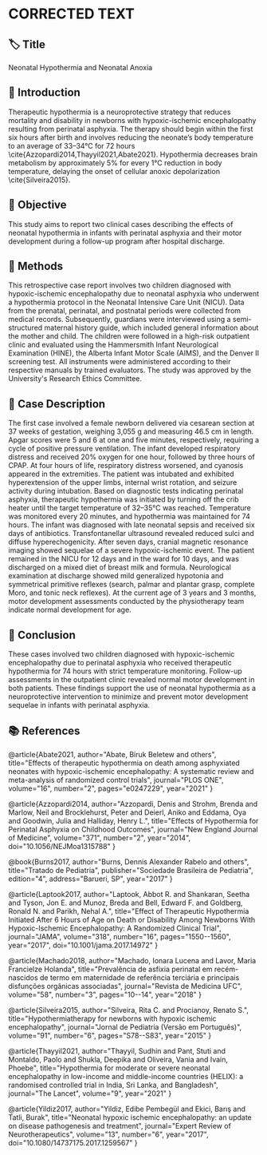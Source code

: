 # CORRECTED TEXT

## 🏷️ Title
Neonatal Hypothermia and Neonatal Anoxia

## 📄 Introduction
Therapeutic hypothermia is a neuroprotective strategy that reduces mortality and disability in newborns with hypoxic-ischemic encephalopathy resulting from perinatal asphyxia. The therapy should begin within the first six hours after birth and involves reducing the neonate’s body temperature to an average of 33–34°C for 72 hours \cite{Azzopardi2014,Thayyil2021,Abate2021}. Hypothermia decreases brain metabolism by approximately 5% for every 1°C reduction in body temperature, delaying the onset of cellular anoxic depolarization \cite{Silveira2015}.

## 📄 Objective
This study aims to report two clinical cases describing the effects of neonatal hypothermia in infants with perinatal asphyxia and their motor development during a follow-up program after hospital discharge.

## 📄 Methods
This retrospective case report involves two children diagnosed with hypoxic-ischemic encephalopathy due to neonatal asphyxia who underwent a hypothermia protocol in the Neonatal Intensive Care Unit (NICU). Data from the prenatal, perinatal, and postnatal periods were collected from medical records. Subsequently, guardians were interviewed using a semi-structured maternal history guide, which included general information about the mother and child. The children were followed in a high-risk outpatient clinic and evaluated using the Hammersmith Infant Neurological Examination (HINE), the Alberta Infant Motor Scale (AIMS), and the Denver II screening test. All instruments were administered according to their respective manuals by trained evaluators. The study was approved by the University's Research Ethics Committee.

## 📄 Case Description
The first case involved a female newborn delivered via cesarean section at 37 weeks of gestation, weighing 3,055 g and measuring 46.5 cm in length. Apgar scores were 5 and 6 at one and five minutes, respectively, requiring a cycle of positive pressure ventilation. The infant developed respiratory distress and received 20% oxygen for one hour, followed by three hours of CPAP. At four hours of life, respiratory distress worsened, and cyanosis appeared in the extremities. The patient was intubated and exhibited hyperextension of the upper limbs, internal wrist rotation, and seizure activity during intubation. Based on diagnostic tests indicating perinatal asphyxia, therapeutic hypothermia was initiated by turning off the crib heater until the target temperature of 32–35°C was reached. Temperature was monitored every 20 minutes, and hypothermia was maintained for 74 hours. The infant was diagnosed with late neonatal sepsis and received six days of antibiotics. Transfontanellar ultrasound revealed reduced sulci and diffuse hyperechogenicity. After seven days, cranial magnetic resonance imaging showed sequelae of a severe hypoxic-ischemic event. The patient remained in the NICU for 12 days and in the ward for 10 days, and was discharged on a mixed diet of breast milk and formula. Neurological examination at discharge showed mild generalized hypotonia and symmetrical primitive reflexes (search, palmar and plantar grasp, complete Moro, and tonic neck reflexes). At the current age of 3 years and 3 months, motor development assessments conducted by the physiotherapy team indicate normal development for age.

## 📄 Conclusion
These cases involved two children diagnosed with hypoxic-ischemic encephalopathy due to perinatal asphyxia who received therapeutic hypothermia for 74 hours with strict temperature monitoring. Follow-up assessments in the outpatient clinic revealed normal motor development in both patients. These findings support the use of neonatal hypothermia as a neuroprotective intervention to minimize and prevent motor development sequelae in infants with perinatal asphyxia.

## 📚 References
@article{Abate2021,
  author="Abate, Biruk Beletew and others",
  title="Effects of therapeutic hypothermia on death among asphyxiated neonates with hypoxic-ischemic encephalopathy: A systematic review and meta-analysis of randomized control trials",
  journal="PLOS ONE",
  volume="16",
  number="2",
  pages="e0247229",
  year="2021"
}

@article{Azzopardi2014,
  author="Azzopardi, Denis and Strohm, Brenda and Marlow, Neil and Brocklehurst, Peter and Deierl, Aniko and Eddama, Oya and Goodwin, Julia and Halliday, Henry L.",
  title="Effects of Hypothermia for Perinatal Asphyxia on Childhood Outcomes",
  journal="New England Journal of Medicine",
  volume="371",
  number="2",
  year="2014",
  doi="10.1056/NEJMoa1315788"
}

@book{Burns2017,
  author="Burns, Dennis Alexander Rabelo and others",
  title="Tratado de Pediatria",
  publisher="Sociedade Brasileira de Pediatria",
  edition="4",
  address="Barueri, SP",
  year="2017"
}

@article{Laptook2017,
  author="Laptook, Abbot R. and Shankaran, Seetha and Tyson, Jon E. and Munoz, Breda and Bell, Edward F. and Goldberg, Ronald N. and Parikh, Nehal A.",
  title="Effect of Therapeutic Hypothermia Initiated After 6 Hours of Age on Death or Disability Among Newborns With Hypoxic-Ischemic Encephalopathy: A Randomized Clinical Trial",
  journal="JAMA",
  volume="318",
  number="16",
  pages="1550--1560",
  year="2017",
  doi="10.1001/jama.2017.14972"
}

@article{Machado2018,
  author="Machado, Ionara Lucena and Lavor, Maria Francielze Holanda",
  title="Prevalência de asfixia perinatal em recém-nascidos de termo em maternidade de referência terciária e principais disfunções orgânicas associadas",
  journal="Revista de Medicina UFC",
  volume="58",
  number="3",
  pages="10--14",
  year="2018"
}

@article{Silveira2015,
  author="Silveira, Rita C. and Procianoy, Renato S.",
  title="Hypothermiatherapy for newborns with hypoxic ischemic encephalopathy",
  journal="Jornal de Pediatria (Versão em Português)",
  volume="91",
  number="6",
  pages="S78--S83",
  year="2015"
}

@article{Thayyil2021,
  author="Thayyil, Sudhin and Pant, Stuti and Montaldo, Paolo and Shukla, Deepika and Oliveira, Vania and Ivain, Phoebe",
  title="Hypothermia for moderate or severe neonatal encephalopathy in low-income and middle-income countries (HELIX): a randomised controlled trial in India, Sri Lanka, and Bangladesh",
  journal="The Lancet",
  volume="9",
  year="2021"
}

@article{Yildiz2017,
  author="Yildiz, Edibe Pembegül and Ekici, Barış and Tatli, Burak",
  title="Neonatal hypoxic ischemic encephalopathy: an update on disease pathogenesis and treatment",
  journal="Expert Review of Neurotherapeutics",
  volume="13",
  number="6",
  year="2017",
  doi="10.1080/14737175.2017.1259567"
}